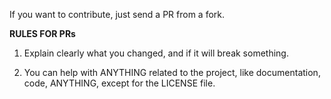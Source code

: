 If you want to contribute, just send a PR from a fork.

**RULES FOR PRs**

1. Explain clearly what you changed, and if it will break something.

2. You can help with ANYTHING related to the project, like documentation, code, ANYTHING, except for the LICENSE file.